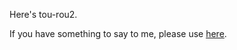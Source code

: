 Here's tou-rou2.

If you have something to say to me, please use [here](https://github.com/tou-rou2/tou-rou2/issues/1).
